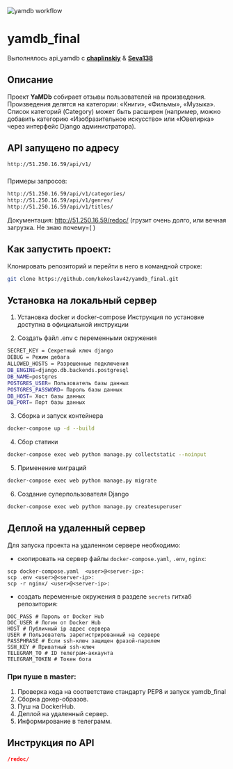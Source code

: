 ![yamdb workflow](https://github.com/kekoslav42/yamdb_final/workflows/yamdb_workflow/badge.svg)

# yamdb_final

Выполнялось api_yamdb с **[chaplinskiy](https://github.com/chaplinskiy)** & **[Seva138](https://github.com/Seva138)**
## Описание

Проект **YaMDb** собирает отзывы пользователей на произведения. 
Произведения делятся на категории: «Книги», «Фильмы», «Музыка». 
Список категорий (Category) может быть расширен (например, можно добавить категорию 
«Изобразительное искусство» или «Ювелирка» через интерфейс Django администратора).

## API запущено по адресу
```bash
http://51.250.16.59/api/v1/
```

###
Примеры запросов:
```bash
http://51.250.16.59/api/v1/categories/
http://51.250.16.59/api/v1/genres/
http://51.250.16.59/api/v1/titles/
```
Документация:
http://51.250.16.59/redoc/ (грузит очень долго, или вечная загрузка. Не знаю почему=( )


## Как запустить проект:

Клонировать репозиторий и перейти в него в командной строке:

```bash
git clone https://github.com/kekoslav42/yamdb_final.git
```

## Установка на локальный сервер
1. Установка docker и docker-compose
Инструкция по установке доступна в официальной инструкции

2. Создать файл .env с переменными окружения

```bash
SECRET_KEY = Секретный ключ django
DEBUG = Режим дебага
ALLOWED_HOSTS = Разрешенные подключения
DB_ENGINE=django.db.backends.postgresql
DB_NAME=postgres
POSTGRES_USER= Пользователь базы данных
POSTGRES_PASSWORD= Пароль базы данных
DB_HOST= Хост базы данных
DB_PORT= Порт базы данных
```

3. Сборка и запуск контейнера

```bash
docker-compose up -d --build
```

4. Сбор статики

```bash
docker-compose exec web python manage.py collectstatic --noinput
```
5. Применение миграций

```bash
docker-compose exec web python manage.py migrate
```

6. Создание суперпользователя Django

```bash
docker-compose exec web python manage.py createsuperuser
```

## Деплой на удаленный сервер
Для запуска проекта на удаленном сервере необходимо:
- скопировать на сервер файлы `docker-compose.yaml`, `.env`, `nginx`:
```
scp docker-compose.yaml  <user>@<server-ip>:
scp .env <user>@<server-ip>:
scp -r nginx/ <user>@<server-ip>:

```
- создать переменные окружения в разделе `secrets` гитхаб репозитория:
```
DOC_PASS # Пароль от Docker Hub
DOC_USER # Логин от Docker Hub
HOST # Публичный ip адрес сервера
USER # Пользователь зарегистрированный на сервере
PASSPHRASE # Если ssh-ключ защищен фразой-паролем
SSH_KEY # Приватный ssh-ключ
TELEGRAM_TO # ID телеграм-аккаунта
TELEGRAM_TOKEN # Токен бота
```

### При пуше в master:
1. Проверка кода на соответствие стандарту PEP8 и запуск yamdb_final
2. Сборка докер-образов.
3. Пуш на DockerHub.
3. Деплой на удаленный сервер.
4. Информирование в телеграмм.


## Инструкция по API
```json
/redoc/
```
